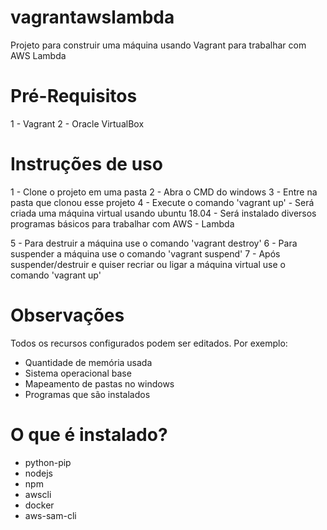 # vagrantawslambda
Projeto para construir uma máquina usando Vagrant para trabalhar com AWS Lambda

# Pré-Requisitos

1 - Vagrant 
2 - Oracle VirtualBox

# Instruções de uso

1 - Clone o projeto em uma pasta
2 - Abra o CMD do windows
3 - Entre na pasta que clonou esse projeto
4 - Execute o comando 'vagrant up'
	- Será criada uma máquina virtual usando ubuntu 18.04
	- Será instalado diversos programas básicos para trabalhar com AWS - Lambda
	
5 - Para destruir a máquina use o comando 'vagrant destroy'
6 - Para suspender a máquina use o comando 'vagrant suspend'
7 - Após suspender/destruir e quiser recriar ou ligar a máquina virtual use o comando 'vagrant up'

# Observações

Todos os recursos configurados podem ser editados. Por exemplo:
 - Quantidade de memória usada
 - Sistema operacional base
 - Mapeamento de pastas no windows
 - Programas que são instalados
 
# O que é instalado?
 - python-pip
 - nodejs
 - npm 
 - awscli
 - docker
 - aws-sam-cli
